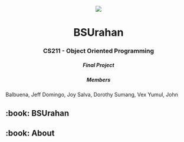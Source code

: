 
<p align="center"> 
    <img src="https://media.discordapp.net/attachments/833997901411516466/1173509459256029234/wastebasket.png?ex=656436d9&is=6551c1d9&hm=6d710033cdc03f3ca8a0c5947e3f148aa266245479194d686840c4ab374e631e&=">
</p>

<h1 align="center"> BSUrahan </h1>
<h3 align="center"> CS211 - Object Oriented Programming </h3>
<h5 align="center"> Final Project </h3>

<h5 align="center"> Members </h3>
Balbuena, Jeff
Domingo, Joy
Salva, Dorothy
Sumang, Vex
Yumul, John

<h2 id="BSUrahan"> :book: BSUrahan</h2>


<h2 id="About"> :book: About </h2>

